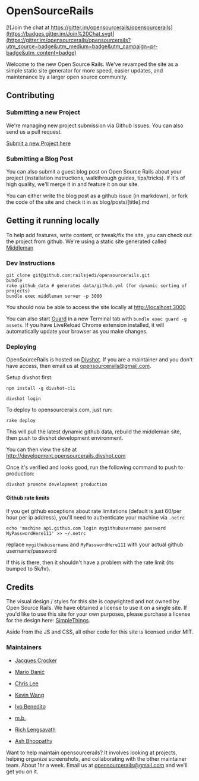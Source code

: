 # OpenSourceRails

[![Join the chat at https://gitter.im/opensourcerails/opensourcerails](https://badges.gitter.im/Join%20Chat.svg)](https://gitter.im/opensourcerails/opensourcerails?utm_source=badge&utm_medium=badge&utm_campaign=pr-badge&utm_content=badge)

Welcome to the new Open Source Rails. We've revamped the site as a simple static site generator for more speed, easier updates, and maintenance by a larger open source community.

## Contributing

### Submitting a new Project

We're managing new project submission via Github Issues. You can also send us a pull request.

[Submit a new Project here](https://github.com/railsjedi/opensourcerails/issues/new?title=Submit%20a%20new%20project&body=Description%20of%20Project)


### Submitting a Blog Post

You can also submit a guest blog post on Open Source Rails about your project (installation instructions, walkthrough guides, tips/tricks). If it's of high quality, we'll merge it in and feature it on our site.

You can either write the blog post as a github issue (in markdown), or fork the code of the site and check it in as blog/posts/[title].md


## Getting it running locally

To help add features, write content, or tweak/fix the site, you can check out the project from github. We're using a static site generated called [Middleman](http://middlemanapp.com)


### Dev Instructions

    git clone git@github.com:railsjedi/opensourcerails.git
    bundle
    rake github_data # generates data/github.yml (for dynamic sorting of projects)
    bundle exec middleman server -p 3000

You should now be able to access the site locally at <http://localhost:3000>

You can also start [Guard](https://github.com/guard/guard) in a new Terminal tab with `bundle exec guard -g assets`. If you have LiveReload Chrome extension installed, it will automatically update your browser as you make changes.


### Deploying

OpenSourceRails is hosted on [Divshot](http://www.divshot.com). If you are a maintainer and you don't have access, then email us at opensourcerails@gmail.com.

Setup divshot first:

    npm install -g divshot-cli

    divshot login

To deploy to opensourcerails.com, just run:

    rake deploy

This will pull the latest dynamic github data, rebuild the middleman site, then push to divshot development environment.

You can then view the site at <http://development.opensourcerails.divshot.com>

Once it's verified and looks good, run the following command to push to production:
    
    divshot promote development production



#### Github rate limits

If you get github exceptions about rate limitations (default is just 60/per hour per ip address), you'll need to authenticate your machine via `.netrc`

    echo 'machine api.github.com login mygithubusername password MyPasswordHere111' >> ~/.netrc

replace `mygithubusername` and `MyPasswordHere111` with your actual github username/password

If this is there, then it shouldn't have a problem with the rate limit (its bumped to 5k/hr).


## Credits

The visual design / styles for this site is copyrighted and not owned by Open Source Rails. We have obtained a license to use it on a single site. If you'd like to use this site for your own purposes, please purchase a license for the design here: [SimpleThings](http://themeforest.net/item/simplething-a-clean-html-template/3149829?ref=jcnetdev).

Aside from the JS and CSS, all other code for this site is licensed under MIT.


### Maintainers

* [Jacques Crocker](https://github.com/railsjedi)

* [Mario Đanić](https://github.com/mario)

* [Chris Lee](https://github.com/cglee)

* [Kevin Wang](https://github.com/knwang)

* [Ivo Benedito](https://github.com/ivobenedito)

* [m.b.](https://github.com/mbajur)

* [Rich Lengsavath](https://github.com/humanbagel)

* [Ash Bhoopathy](https://github.com/yakshaving)

Want to help maintain opensourcerails? It involves looking at projects, helping organize screenshots, and collaborating with the other maintainer team. About 1hr a week. Email us at <opensourcerails@gmail.com> and we'll get you on it.
